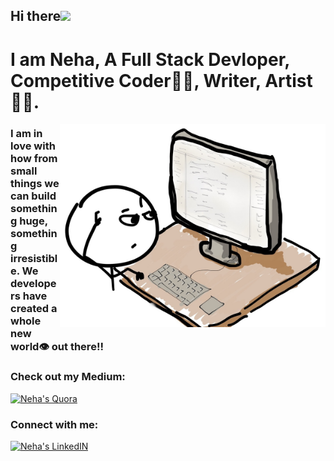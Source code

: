 ## Hi there<img src="https://media.giphy.com/media/hvRJCLFzcasrR4ia7z/giphy.gif" width="25px">
# I am Neha, A Full Stack Devloper, Competitive Coder👩‍💻, Writer, Artist👩‍🎨.

<img align="right" alt="Coder GIF" width="425" height="325" src="https://raw.githubusercontent.com/nehagupta1504/nehagupta1504/main/R.jpg">

<h3>
 I am in love with how from small things we can build something huge, something irresistible. We developers have created a whole new world👁 out there!!
  </h3>
<h3>
Check out my Medium:

</h3>
 <a href="https://medium.com/dev-simplified" target="blank" >
    <img alt="Neha's Quora" height="30" width="30" src="https://www.svgrepo.com/show/354057/medium-icon.svg" />
</a>

<h3>Connect with me:</h3>
<a href="https://www.linkedin.com/in/nehagupta1504/" target="blank">
    <img alt="Neha's LinkedIN" height="40" width="40" src="https://img.icons8.com/plasticine/100/000000/linkedin.png" target="_blank" rel="noopener noreferrer">
</a>

